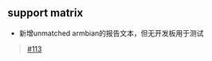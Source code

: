 ## support matrix
- 新增unmatched armbian的报告文本，但无开发板用于测试

> [#113](https://github.com/ruyisdk/support-matrix/pull/113)

